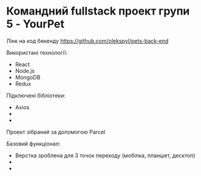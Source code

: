 # Командний fullstack проект групи 5 - YourPet

Лінк на код бекенду https://github.com/olekspyl/pets-back-end

Використані технології:

- React
- Node.js
- MongoDB
- Redux

Підключені бібліотеки:

- Axios
-
-

Проект зібраний за допомогою Parcel

Базовий функціонал:

- Верстка зроблена для 3 точок переходу (мобілка, планшет, десктоп)
-
-
